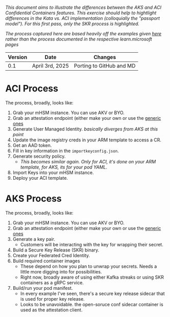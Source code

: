 *This document aims to illustrate the differences between the AKS and ACI Confidential Containers features. This exercise should help to hightlight
differences in the Kata vs. ACI implementation (colloquially the "passport model"). For this first pass, only the SKR process is highlighted.*

*The process captured here are based heavily off the examples given [here](https://github.com/microsoft/confidential-sidecar-containers/tree/main/examples/skr)
rather than the process documented in the respective learn.microsoft pages*

| **Version** | **Date** | **Changes**|
| --- | --- | --- |
| 0.1 | April 3rd, 2025 | Porting to GitHub and MD |

# ACI Process
The process, broadly, looks like:
1. Grab your mHSM instance. You can use AKV or BYO. 
1. Grab an attestation endpoint (either make your own or use the [generic ones](https://github.com/microsoft/confidential-sidecar-containers/tree/main/examples/skr/aks)
1. Generate User Managed Identity.
*basically diverges from AKS at this point*
1. Update the image registry creds in your ARM template to access a CR.
1. Get an AAD token.
1. Fill in key information in the `importkeyconfig.json`.
1. Generate security policy.
   - *This becomes similar again. Only for ACI, it's done on your ARM template, for AKS, its for your pod YAML*.
1. Import Keys into your mHSM instance.
1. Deploy your ACI template.

# AKS Process
The process, broadly, looks like:
1. Grab your mHSM instance. You can use AKV or BYO. 
1. Grab an attestation endpoint (either make your own or use the [generic ones](https://github.com/microsoft/confidential-sidecar-containers/tree/main/examples/skr/aks)
1. Generate a key pair.
   - Customers will be interacting with the key for wrapping their secret.
1. Build a Secure Key Release (SKR) binary.
1. Create your Federated Cred Identity.
1. Build required container images
   - These depend on how you plan to unwrap your secrets. Needs a little more digging into for possibilities.
   - Right now, broadly aware of using either Kafka streaks or using SKR containers as a gRPC service.
1. Build/run your pod manifest.
   - In every example I've seen, there's a secure key release sidecar that is used for proper key release.
   - Looks to be unavoidable. the open-soruce conf sidecar container is used as the attestation client.


